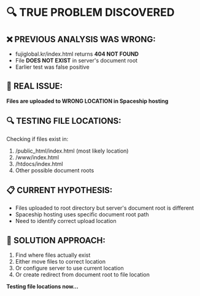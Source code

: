 # 🔍 TRUE PROBLEM DISCOVERED

## ❌ PREVIOUS ANALYSIS WAS WRONG:
- fujiglobal.kr/index.html returns **404 NOT FOUND**
- File **DOES NOT EXIST** in server's document root
- Earlier test was false positive

## 🎯 REAL ISSUE:
**Files are uploaded to WRONG LOCATION in Spaceship hosting**

## 🔍 TESTING FILE LOCATIONS:
Checking if files exist in:
1. /public_html/index.html (most likely location)
2. /www/index.html  
3. /htdocs/index.html
4. Other possible document roots

## 📋 CURRENT HYPOTHESIS:
- Files uploaded to root directory but server's document root is different
- Spaceship hosting uses specific document root path
- Need to identify correct upload location

## 🚀 SOLUTION APPROACH:
1. Find where files actually exist
2. Either move files to correct location
3. Or configure server to use current location
4. Or create redirect from document root to file location

**Testing file locations now...**